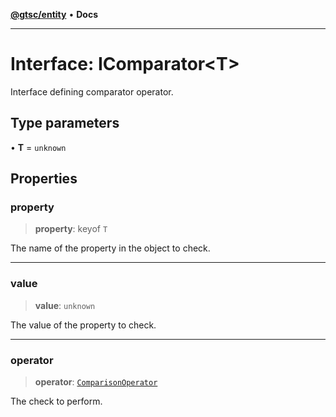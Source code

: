 [**@gtsc/entity**](../overview.md) • **Docs**

***

# Interface: IComparator\<T\>

Interface defining comparator operator.

## Type parameters

• **T** = `unknown`

## Properties

### property

> **property**: keyof `T`

The name of the property in the object to check.

***

### value

> **value**: `unknown`

The value of the property to check.

***

### operator

> **operator**: [`ComparisonOperator`](../type-aliases/ComparisonOperator.md)

The check to perform.
